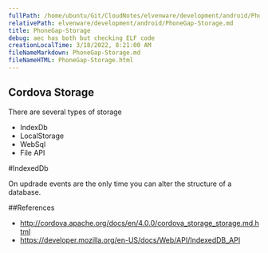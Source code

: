 ```yaml
---
fullPath: /home/ubuntu/Git/CloudNotes/elvenware/development/android/PhoneGap-Storage.md
relativePath: elvenware/development/android/PhoneGap-Storage.md
title: PhoneGap-Storage
debug: aec has both but checking ELF code
creationLocalTime: 3/18/2022, 8:21:00 AM
fileNameMarkdown: PhoneGap-Storage.md
fileNameHTML: PhoneGap-Storage.html
---
```


<!-- toc -->
<!-- tocstop -->

## Cordova Storage

There are several types of storage

- IndexDb
- LocalStorage
- WebSql
- File API


#IndexedDb

On updrade events are the only time you can alter the structure of a 
database.



##References

- <http://cordova.apache.org/docs/en/4.0.0/cordova_storage_storage.md.html>
- <https://developer.mozilla.org/en-US/docs/Web/API/IndexedDB_API>

